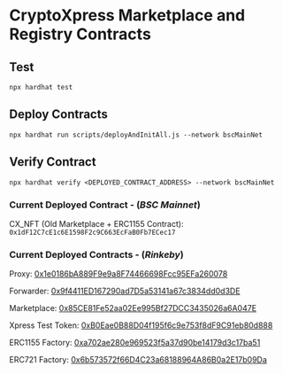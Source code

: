 # CryptoXpress Marketplace and Registry Contracts

## Test

`npx hardhat test`

## Deploy Contracts

`npx hardhat run scripts/deployAndInitAll.js --network bscMainNet`

## Verify Contract

`npx hardhat verify <DEPLOYED_CONTRACT_ADDRESS> --network bscMainNet`

### **Current Deployed Contract - (_BSC Mainnet_)**

CX_NFT (Old Marketplace + ERC1155 Contract): `0x1dF12C7cE1c6E1598F2c9C663EcFaB0Fb7ECec17`

### **Current Deployed Contracts - (_Rinkeby_)**

Proxy:
[0x1e0186bA889F9e9a8F74466698Fcc95EFa260078](https://rinkeby.etherscan.io/address/0x1e0186bA889F9e9a8F74466698Fcc95EFa260078#code)

Forwarder:
[0x9f4411ED167290ad7D5a53141a67c3834dd0d3DE](https://rinkeby.etherscan.io/address/0x9f4411ED167290ad7D5a53141a67c3834dd0d3DE#code)

Marketplace:
[0x85CE81Fe52aa02Ee995Bf27DCC3435026a6A047E](https://rinkeby.etherscan.io/address/0x85CE81Fe52aa02Ee995Bf27DCC3435026a6A047E#code)

Xpress Test Token:
[0xB0Eae0B88D04f195f6c9e753f8dF9C91eb80d888](https://rinkeby.etherscan.io/address/0xB0Eae0B88D04f195f6c9e753f8dF9C91eb80d888#code)

ERC1155 Factory:
[0xa702ae280e969523f5a37d90be14179d3c17ba51](https://rinkeby.etherscan.io/address/0xa702ae280e969523f5a37d90be14179d3c17ba51#code)

ERC721 Factory:
[0x6b573572f66D4C23a68188964A86B0a2E17b09Da](https://rinkeby.etherscan.io/address/0x6b573572f66D4C23a68188964A86B0a2E17b09Da#code)
